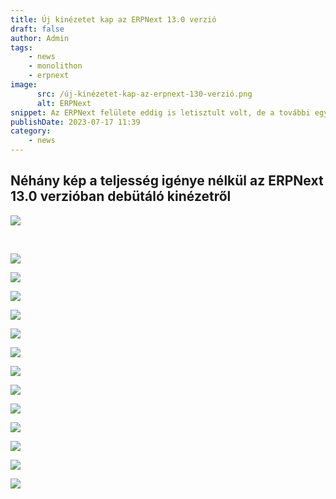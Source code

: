 ```yaml
---
title: Új kinézetet kap az ERPNext 13.0 verzió
draft: false
author: Admin
tags:
    - news
    - monolithon
    - erpnext
image:
      src: /új-kinézetet-kap-az-erpnext-130-verzió.png
      alt: ERPNext
snippet: Az ERPNext felülete eddig is letisztult volt, de a további egyszerűsítés mellett most már talán szépnek is mondható. Persze ez ízlés kérdése, de a képek alapján mindenki döntse el magának.
publishDate: 2023-07-17 11:39
category:
    - news
---
```


<div class="ql-editor read-mode"><h2>Néhány kép a teljesség igénye nélkül az ERPNext 13.0 verzióban debütáló kinézetről</h2><p><img src="/új-kinézetet-kap-az-erpnext-130-verzió.png"></p><p><br></p><p><img src="/n8poozx.jpe"></p><p><img src="/rQEumsm.png"></p><p><img src="/Nkig4kq.png"></p><p><img src="/9zMH400.png"></p><p><img src="/FP2Awuh.png"></p><p><img src="/8UaySeQ.png"></p><p><img src="/6DHDi62.png"></p><p><img src="/Bh9PiHf.png"></p><p><img src="/TAabxTX.png"></p><p><img src="/akFwxF8.png"></p><p><img src="/UP26jaZ.png"></p><p><img src="/jtZR6dX.png"></p><p><img src="/h0gJyi2.png"></p></div>

